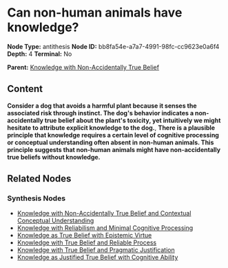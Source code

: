 # Can non-human animals have knowledge?

**Node Type:** antithesis
**Node ID:** bb8fa54e-a7a7-4991-98fc-cc9623e0a6f4
**Depth:** 4
**Terminal:** No

**Parent:** [Knowledge with Non-Accidentally True Belief](knowledge-with-non-accidentally-true-belief-synthesis-b88d35c8-897c-415f-a9db-ea5bfa358709.md)

## Content

**Consider a dog that avoids a harmful plant because it senses the associated risk through instinct. The dog's behavior indicates a non-accidentally true belief about the plant's toxicity, yet intuitively we might hesitate to attribute explicit knowledge to the dog.**, **There is a plausible principle that knowledge requires a certain level of cognitive processing or conceptual understanding often absent in non-human animals. This principle suggests that non-human animals might have non-accidentally true beliefs without knowledge.**

## Related Nodes

### Synthesis Nodes

- [Knowledge with Non-Accidentally True Belief and Contextual Conceptual Understanding](knowledge-with-non-accidentally-true-belief-and-contextual-conceptual-understanding-synthesis-f78ae455-9815-426e-89f2-c8a4e68f2076.md)
- [Knowledge with Reliabilism and Minimal Cognitive Processing](knowledge-with-reliabilism-and-minimal-cognitive-processing-synthesis-39199ef6-33bf-4bd7-8398-f03ac2c3cdd1.md)
- [Knowledge as True Belief with Epistemic Virtue](knowledge-as-true-belief-with-epistemic-virtue-synthesis-53f3a80b-788c-4ec6-b392-0ede78747139.md)
- [Knowledge with True Belief and Reliable Process](knowledge-with-true-belief-and-reliable-process-synthesis-8f7a06e5-94a5-4853-9300-c59ce75d2316.md)
- [Knowledge with True Belief and Pragmatic Justification](knowledge-with-true-belief-and-pragmatic-justification-synthesis-f30b8fac-ea9e-483a-93b6-fdef2816b71d.md)
- [Knowledge as Justified True Belief with Cognitive Ability](knowledge-as-justified-true-belief-with-cognitive-ability-synthesis-ffef330f-3a85-4541-8502-4852f992875f.md)
